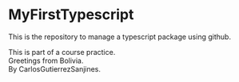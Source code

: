# MyFirstTypescript
This is the repository to manage a typescript package using github.  


This is part of a course practice.  
Greetings from Bolivia.  
By CarlosGutierrezSanjines.  
